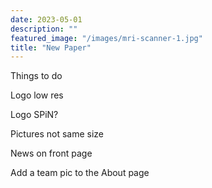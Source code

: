 ```yaml
---
date: 2023-05-01
description: ""
featured_image: "/images/mri-scanner-1.jpg"
title: "New Paper"
---
```


Things to do

Logo low res

Logo SPiN?

Pictures not same size

News on front page

Add a team pic to the About page
